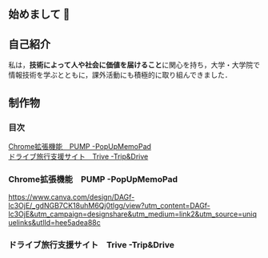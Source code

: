 ## 始めまして 👋

<!--
**hiroto333/hiroto333** is a ✨ _special_ ✨ repository because its `README.md` (this file) appears on your GitHub profile.

Here are some ideas to get you started:

- 🔭 I’m currently working on ...
- 🌱 I’m currently learning ...
- 👯 I’m looking to collaborate on ...
- 🤔 I’m looking for help with ...
- 💬 Ask me about ...
- 📫 How to reach me: ...
- 😄 Pronouns: ...
- ⚡ Fun fact: ...
-->

## 自己紹介
私は，**技術によって人や社会に価値を届けること**に関心を持ち，大学・大学院で情報技術を学ぶとともに，課外活動にも積極的に取り組んできました．

## 制作物
### 目次
[Chrome拡張機能　PUMP -PopUpMemoPad](#PUMP)<br>
[ドライブ旅行支援サイト　Trive -Trip&Drive](#Trive)

<a id="PUMP"></a>
### Chrome拡張機能　PUMP -PopUpMemoPad
https://www.canva.com/design/DAGf-lc3OjE/_gdNGB7CK18uhM6Qj0tlgg/view?utm_content=DAGf-lc3OjE&utm_campaign=designshare&utm_medium=link2&utm_source=uniquelinks&utlId=hee5adea88c

<a id="Trive"></a>
### ドライブ旅行支援サイト　Trive -Trip&Drive


